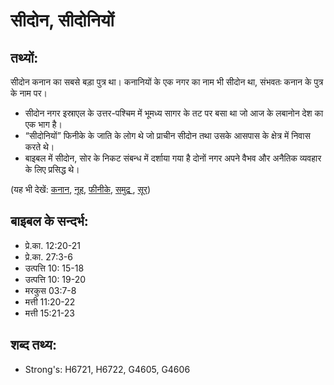 # सीदोन, सीदोनियों #

## तथ्यों: ##

सीदोन कनान का सबसे बड़ा पुत्र था। कनानियों के एक नगर का नाम भी सीदोन था, संभवतः कनान के पुत्र के नाम पर।
 
* सीदोन नगर इस्राएल के उत्तर-पश्चिम में भूमध्य सागर के तट पर बसा था जो आज के लबानोन देश का एक भाग है।
* “सीदोनियों” फिनीके के जाति के लोग थे जो प्राचीन सीदोन तथा उसके आसपास के क्षेत्र  में निवास करते थे।
* बाइबल में सीदोन, सोर के निकट संबन्ध में दर्शाया गया है दोनों नगर अपने वैभव और अनैतिक व्यवहार के लिए प्रसिद्ध थे।

(यह भी देखें: [कनान](../canaan.md), [नूह](../noah.md), [फीनीके](../phonecia.md), [समुद्र ](../mediterranean.md), [सूर](../tyre.md))

## बाइबल के सन्दर्भ: ##

* प्रे.का. 12:20-21
* प्रे.का. 27:3-6
* उत्पत्ति 10: 15-18
* उत्पत्ति 10: 19-20
* मरकुस 03:7-8
* मत्ती 11:20-22
* मत्ती 15:21-23

## शब्द तथ्य: ##

* Strong's: H6721, H6722, G4605, G4606

